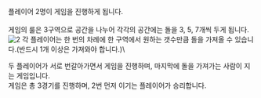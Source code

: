 플레이어 2명이 게임을 진행하게 됩니다.\
\
게임의 룰은 3구역으로 공간을 나누어 각각의 공간에는 돌을 3, 5, 7개씩 두게 됩니다.\
![2](https://user-images.githubusercontent.com/42165319/44079204-6bf61d72-9fe3-11e8-88fe-c6a1eb10c05d.png)
각 플레이어는 한 번의 차례에 한 구역에서 원하는 갯수만큼 돌을 가져올 수 있습니다.(반드시 1개 이상은 가져와야 합니다.)\

두 플레이어가 서로 번갈아가면서 게임을 진행하며, 마지막에 돌을 가져가는 사람이 지는 게임입니다.\
게임은 총 3경기를 진행하며, 2번 먼저 이기는 플레이어가 승리합니다.
